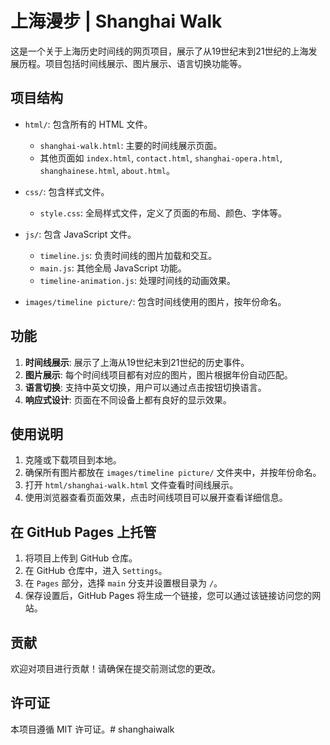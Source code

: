 # 上海漫步 | Shanghai Walk

这是一个关于上海历史时间线的网页项目，展示了从19世纪末到21世纪的上海发展历程。项目包括时间线展示、图片展示、语言切换功能等。

## 项目结构

- `html/`: 包含所有的 HTML 文件。
  - `shanghai-walk.html`: 主要的时间线展示页面。
  - 其他页面如 `index.html`, `contact.html`, `shanghai-opera.html`, `shanghainese.html`, `about.html`。

- `css/`: 包含样式文件。
  - `style.css`: 全局样式文件，定义了页面的布局、颜色、字体等。

- `js/`: 包含 JavaScript 文件。
  - `timeline.js`: 负责时间线的图片加载和交互。
  - `main.js`: 其他全局 JavaScript 功能。
  - `timeline-animation.js`: 处理时间线的动画效果。

- `images/timeline picture/`: 包含时间线使用的图片，按年份命名。

## 功能

1. **时间线展示**: 展示了上海从19世纪末到21世纪的历史事件。
2. **图片展示**: 每个时间线项目都有对应的图片，图片根据年份自动匹配。
3. **语言切换**: 支持中英文切换，用户可以通过点击按钮切换语言。
4. **响应式设计**: 页面在不同设备上都有良好的显示效果。

## 使用说明

1. 克隆或下载项目到本地。
2. 确保所有图片都放在 `images/timeline picture/` 文件夹中，并按年份命名。
3. 打开 `html/shanghai-walk.html` 文件查看时间线展示。
4. 使用浏览器查看页面效果，点击时间线项目可以展开查看详细信息。

## 在 GitHub Pages 上托管

1. 将项目上传到 GitHub 仓库。
2. 在 GitHub 仓库中，进入 `Settings`。
3. 在 `Pages` 部分，选择 `main` 分支并设置根目录为 `/`。
4. 保存设置后，GitHub Pages 将生成一个链接，您可以通过该链接访问您的网站。

## 贡献

欢迎对项目进行贡献！请确保在提交前测试您的更改。

## 许可证

本项目遵循 MIT 许可证。# shanghaiwalk
